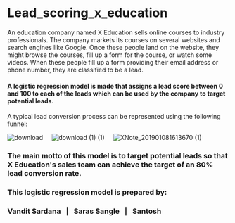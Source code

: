# Lead_scoring_x_education
An education company named X Education sells online courses to industry professionals. The company markets its courses on several websites and search engines like Google. Once these people land on the website, they might browse the courses, fill up a form for the course, or watch some videos. When these people fill up a form providing their email address or phone number, they are classified to be a lead.
#### A logistic regression model is made that assigns a lead score between 0 and 100 to each of the leads which can be used by the company to target potential leads.
A typical lead conversion process can be represented using the following funnel:

![download](https://github.com/vandit-s/Lead-scoring_X-Edu/assets/139586495/e434c821-9209-47c6-b5b7-5cb8ccecf66a)	&nbsp; &nbsp;
![download (1) (1)](https://github.com/vandit-s/Lead-scoring_X-Edu/assets/139586495/a51f6927-bd4b-484e-9dbc-1933627b72dc) &nbsp; &nbsp;
![XNote_201901081613670 (1)](https://github.com/vandit-s/Lead-scoring_X-Edu/assets/139586495/2720cc0d-e117-4fa1-96d1-afd93ee15af9)

### The main motto of this model is to target potential leads so that X Education's sales team can achieve the target of an 80% lead conversion rate.

### This logistic regression model is prepared by:
### Vandit Sardana &nbsp; | &nbsp; Saras Sangle &nbsp; | &nbsp; Santosh
